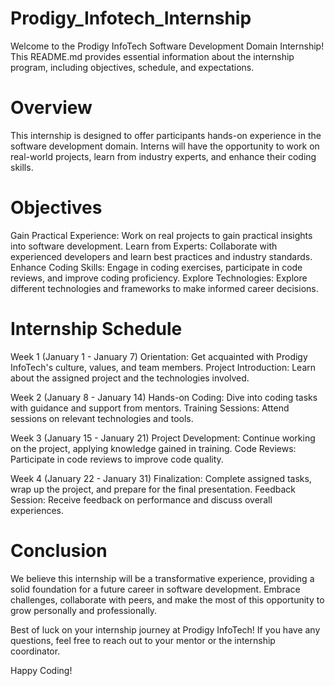 # Prodigy_Infotech_Internship

Welcome to the Prodigy InfoTech Software Development Domain Internship! This README.md provides essential information about the internship program, including objectives, schedule, and expectations.

# Overview
This internship is designed to offer participants hands-on experience in the software development domain. Interns will have the opportunity to work on real-world projects, learn from industry experts, and enhance their coding skills.

# Objectives
Gain Practical Experience: Work on real projects to gain practical insights into software development.
Learn from Experts: Collaborate with experienced developers and learn best practices and industry standards.
Enhance Coding Skills: Engage in coding exercises, participate in code reviews, and improve coding proficiency.
Explore Technologies: Explore different technologies and frameworks to make informed career decisions.

# Internship Schedule
Week 1 (January 1 - January 7)
Orientation: Get acquainted with Prodigy InfoTech's culture, values, and team members.
Project Introduction: Learn about the assigned project and the technologies involved.

Week 2 (January 8 - January 14)
Hands-on Coding: Dive into coding tasks with guidance and support from mentors.
Training Sessions: Attend sessions on relevant technologies and tools.

Week 3 (January 15 - January 21)
Project Development: Continue working on the project, applying knowledge gained in training.
Code Reviews: Participate in code reviews to improve code quality.

Week 4 (January 22 - January 31)
Finalization: Complete assigned tasks, wrap up the project, and prepare for the final presentation.
Feedback Session: Receive feedback on performance and discuss overall experiences.


# Conclusion
We believe this internship will be a transformative experience, providing a solid foundation for a future career in software development. Embrace challenges, collaborate with peers, and make the most of this opportunity to grow personally and professionally.

Best of luck on your internship journey at Prodigy InfoTech! If you have any questions, feel free to reach out to your mentor or the internship coordinator.

Happy Coding!
